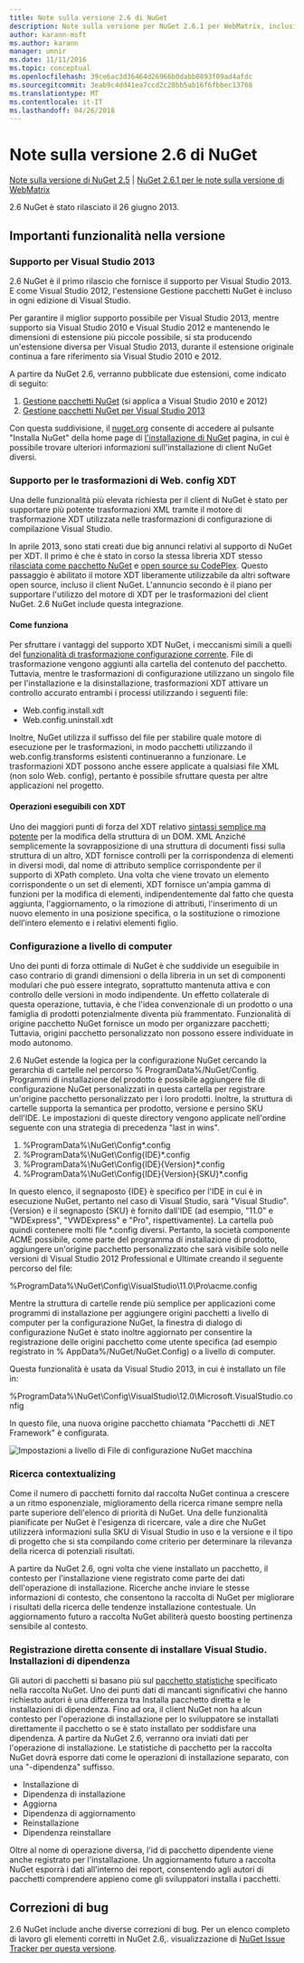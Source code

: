 ```yaml
---
title: Note sulla versione 2.6 di NuGet
description: Note sulla versione per NuGet 2.6.1 per WebMatrix, inclusi i problemi noti, correzioni di bug, le funzionalità aggiunte e dcr.
author: karann-msft
ms.author: karann
manager: unnir
ms.date: 11/11/2016
ms.topic: conceptual
ms.openlocfilehash: 39ce6ac3d36464d26966b0dabb0893f09ad4afdc
ms.sourcegitcommit: 3eab9c4dd41ea7ccd2c28bb5ab16f6fbbec13708
ms.translationtype: MT
ms.contentlocale: it-IT
ms.lasthandoff: 04/26/2018
---
```

# <a name="nuget-26-release-notes"></a>Note sulla versione 2.6 di NuGet

[Note sulla versione di NuGet 2.5](../release-notes/nuget-2.5.md) | [NuGet 2.6.1 per le note sulla versione di WebMatrix](../release-notes/nuget-2.6.1-for-webmatrix.md)

2.6 NuGet è stato rilasciato il 26 giugno 2013.

## <a name="notable-features-in-the-release"></a>Importanti funzionalità nella versione

### <a name="support-for-visual-studio-2013"></a>Supporto per Visual Studio 2013

2.6 NuGet è il primo rilascio che fornisce il supporto per Visual Studio 2013. E come Visual Studio 2012, l'estensione Gestione pacchetti NuGet è incluso in ogni edizione di Visual Studio.

Per garantire il miglior supporto possibile per Visual Studio 2013, mentre supporto sia Visual Studio 2010 e Visual Studio 2012 e mantenendo le dimensioni di estensione più piccole possibile, si sta producendo un'estensione diversa per Visual Studio 2013, durante il estensione originale continua a fare riferimento sia Visual Studio 2010 e 2012.

A partire da NuGet 2.6, verranno pubblicate due estensioni, come indicato di seguito:

1. [Gestione pacchetti NuGet](https://marketplace.visualstudio.com/items?itemName=NuGetTeam.NuGetPackageManager) (si applica a Visual Studio 2010 e 2012)
1. [Gestione pacchetti NuGet per Visual Studio 2013](https://marketplace.visualstudio.com/items?itemName=NuGetTeam.NuGetPackageManagerforVisualStudio2013)

Con questa suddivisione, il [nuget.org](https://nuget.org) consente di accedere al pulsante "Installa NuGet" della home page di [l'installazione di NuGet](../install-nuget-client-tools.md) pagina, in cui è possibile trovare ulteriori informazioni sull'installazione di client NuGet diversi.

<a name="xdt"></a>

### <a name="xdt-webconfig-transformation-support"></a>Supporto per le trasformazioni di Web. config XDT

Una delle funzionalità più elevata richiesta per il client di NuGet è stato per supportare più potente trasformazioni XML tramite il motore di trasformazione XDT utilizzata nelle trasformazioni di configurazione di compilazione Visual Studio.

In aprile 2013, sono stati creati due big annunci relativi al supporto di NuGet per XDT. Il primo è che è stato in corso la stessa libreria XDT stesso [rilasciata come pacchetto NuGet](https://nuget.org/packages/Microsoft.Web.Xdt) e [open source su CodePlex](http://xdt.codeplex.com/). Questo passaggio è abilitato il motore XDT liberamente utilizzabile da altri software open source, incluso il client NuGet. L'annuncio secondo è il piano per supportare l'utilizzo del motore di XDT per le trasformazioni del client NuGet. 2.6 NuGet include questa integrazione.

#### <a name="how-it-works"></a>Come funziona

Per sfruttare i vantaggi del supporto XDT NuGet, i meccanismi simili a quelli del [funzionalità di trasformazione configurazione corrente](../create-packages/source-and-config-file-transformations.md).
File di trasformazione vengono aggiunti alla cartella del contenuto del pacchetto. Tuttavia, mentre le trasformazioni di configurazione utilizzano un singolo file per l'installazione e la disinstallazione, trasformazioni XDT attivare un controllo accurato entrambi i processi utilizzando i seguenti file:

- Web.config.install.xdt
- Web.config.uninstall.xdt

Inoltre, NuGet utilizza il suffisso del file per stabilire quale motore di esecuzione per le trasformazioni, in modo pacchetti utilizzando il web.config.transforms esistenti continueranno a funzionare. Le trasformazioni XDT possono anche essere applicate a qualsiasi file XML (non solo Web. config), pertanto è possibile sfruttare questa per altre applicazioni nel progetto.

#### <a name="what-you-can-do-with-xdt"></a>Operazioni eseguibili con XDT

Uno dei maggiori punti di forza del XDT relativo [sintassi semplice ma potente](http://msdn.microsoft.com/library/dd465326.aspx) per la modifica della struttura di un DOM. XML Anziché semplicemente la sovrapposizione di una struttura di documenti fissi sulla struttura di un altro, XDT fornisce controlli per la corrispondenza di elementi in diversi modi, dal nome di attributo semplice corrispondente per il supporto di XPath completo. Una volta che viene trovato un elemento corrispondente o un set di elementi, XDT fornisce un'ampia gamma di funzioni per la modifica di elementi, indipendentemente dal fatto che questa aggiunta, l'aggiornamento, o la rimozione di attributi, l'inserimento di un nuovo elemento in una posizione specifica, o la sostituzione o rimozione dell'intero elemento e i relativi elementi figlio.

### <a name="machine-wide-configuration"></a>Configurazione a livello di computer

Uno dei punti di forza ottimale di NuGet è che suddivide un eseguibile in caso contrario di grandi dimensioni o della libreria in un set di componenti modulari che può essere integrato, soprattutto mantenuta attiva e con controllo delle versioni in modo indipendente. Un effetto collaterale di questa operazione, tuttavia, è che l'idea convenzionale di un prodotto o una famiglia di prodotti potenzialmente diventa più frammentato.
Funzionalità di origine pacchetto NuGet fornisce un modo per organizzare pacchetti; Tuttavia, origini pacchetto personalizzato non possono essere individuate in modo autonomo.

2.6 NuGet estende la logica per la configurazione NuGet cercando la gerarchia di cartelle nel percorso % ProgramData%/NuGet/Config. Programmi di installazione del prodotto è possibile aggiungere file di configurazione NuGet personalizzati in questa cartella per registrare un'origine pacchetto personalizzato per i loro prodotti. Inoltre, la struttura di cartelle supporta la semantica per prodotto, versione e persino SKU dell'IDE. Le impostazioni di queste directory vengono applicate nell'ordine seguente con una strategia di precedenza "last in wins".

1. %ProgramData%\NuGet\Config\*.config
2. %ProgramData%\NuGet\Config\{IDE}\*.config
3. %ProgramData%\NuGet\Config\{IDE}\{Version}\*.config
4. %ProgramData%\NuGet\Config\{IDE}\{Version}\{SKU}\*.config

In questo elenco, il segnaposto {IDE} è specifico per l'IDE in cui è in esecuzione NuGet, pertanto nel caso di Visual Studio, sarà "Visual Studio". {Version} e il segnaposto {SKU} è fornito dall'IDE (ad esempio, "11.0" e "WDExpress", "VWDExpress" e "Pro", rispettivamente). La cartella può quindi contenere molti file *.config diversi.
Pertanto, la società componente ACME possibile, come parte del programma di installazione di prodotto, aggiungere un'origine pacchetto personalizzato che sarà visibile solo nelle versioni di Visual Studio 2012 Professional e Ultimate creando il seguente percorso del file:

%ProgramData%\NuGet\Config\VisualStudio\11.0\Pro\acme.config

Mentre la struttura di cartelle rende più semplice per applicazioni come programmi di installazione per aggiungere origini pacchetti a livello di computer per la configurazione NuGet, la finestra di dialogo di configurazione NuGet è stato inoltre aggiornato per consentire la registrazione delle origini pacchetto come utente specifica (ad esempio registrato in % AppData%/NuGet/NuGet.Config) o a livello di computer.

Questa funzionalità è usata da Visual Studio 2013, in cui è installato un file in:

%ProgramData%\NuGet\Config\VisualStudio\12.0\Microsoft.VisualStudio.config

In questo file, una nuova origine pacchetto chiamata "Pacchetti di .NET Framework" è configurata.

![Impostazioni a livello di File di configurazione NuGet macchina](./media/NuGet-Config-File-Machine-Wide.png)

### <a name="contextualizing-search"></a>Ricerca contextualizing

Come il numero di pacchetti fornito dal raccolta NuGet continua a crescere a un ritmo esponenziale, miglioramento della ricerca rimane sempre nella parte superiore dell'elenco di priorità di NuGet. Una delle funzionalità pianificate per NuGet è l'esigenza di ricercare, vale a dire che NuGet utilizzerà informazioni sulla SKU di Visual Studio in uso e la versione e il tipo di progetto che si sta compilando come criterio per determinare la rilevanza della ricerca di potenziali risultati.

A partire da NuGet 2.6, ogni volta che viene installato un pacchetto, il contesto per l'installazione viene registrato come parte dei dati dell'operazione di installazione.  Ricerche anche inviare le stesse informazioni di contesto, che consentono la raccolta di NuGet per migliorare i risultati della ricerca delle tendenze installazione contestuale.  Un aggiornamento futuro a raccolta NuGet abiliterà questo boosting pertinenza sensibile al contesto.

### <a name="tracking-direct-installs-vs-dependency-installs"></a>Registrazione diretta consente di installare Visual Studio. Installazioni di dipendenza

Gli autori di pacchetti si basano più sul [pacchetto statistiche](http://blog.nuget.org/20130226/Introducing-Package-Statistics.html) specificato nella raccolta NuGet.  Uno dei punti dati di mancanti significativi che hanno richiesto autori è una differenza tra Installa pacchetto diretta e le installazioni di dipendenza.  Fino ad ora, il client NuGet non ha alcun contesto per l'operazione di installazione per lo sviluppatore se installati direttamente il pacchetto o se è stato installato per soddisfare una dipendenza.
A partire da NuGet 2.6, verranno ora inviati dati per l'operazione di installazione.  Le statistiche di pacchetto per la raccolta NuGet dovrà esporre dati come le operazioni di installazione separato, con una "-dipendenza" suffisso.

* Installazione di
* Dipendenza di installazione
* Aggiorna
* Dipendenza di aggiornamento
* Reinstallazione
* Dipendenza reinstallare

Oltre al nome di operazione diversa, l'id di pacchetto dipendente viene anche registrato per l'installazione.  Un aggiornamento futuro a raccolta NuGet esporrà i dati all'interno dei report, consentendo agli autori di pacchetti comprendere appieno come gli sviluppatori installa i pacchetti.

## <a name="bug-fixes"></a>Correzioni di bug

2.6 NuGet include anche diverse correzioni di bug. Per un elenco completo di lavoro gli elementi corretti in NuGet 2.6,. visualizzazione di [NuGet Issue Tracker per questa versione](https://nuget.codeplex.com/workitem/list/advanced?keyword=&status=Closed&type=All&priority=All&release=NuGet%202.6&assignedTo=All&component=All&sortField=LastUpdatedDate&sortDirection=Descending&page=0&reasonClosed=All).